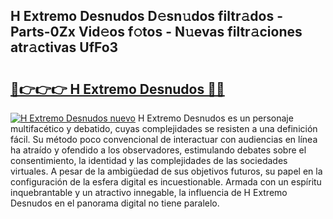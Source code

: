 ## H Extremo Desnudos D𝚎sn𝚞dos filtr𝚊dos - Parts-0Zx Vid𝚎os f𝚘tos - N𝚞evas filtr𝚊ciones atr𝚊ctivas UfFo3

# <h2><a href="http://mb6emg.tromn.icu/?c=H+Extremo+Desnudos">🔗👉👉👉 H Extremo Desnudos 🔗🔗</a></h2>

[![H Extremo Desnudos nuevo](https://i.imgur.com/pEAQMta.gif)](http://mb6emg.tromn.icu/?c=H+Extremo+Desnudos)
H Extremo Desnudos es un personaje multifacético y debatido, cuyas complejidades se resisten a una definición fácil.  Su método poco convencional de interactuar con audiencias en línea ha atraído y ofendido a los observadores, estimulando debates sobre el consentimiento, la identidad y las complejidades de las sociedades virtuales. A pesar de la ambigüedad de sus objetivos futuros, su papel en la configuración de la esfera digital es incuestionable. Armada con un espíritu inquebrantable y un atractivo innegable, la influencia de H Extremo Desnudos en el panorama digital no tiene paralelo.
